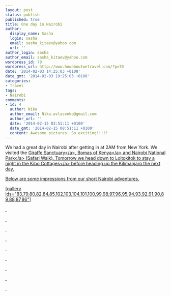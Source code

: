 ```yaml
---
layout: post
status: publish
published: true
title: One day in Nairobi
author:
  display_name: Sasha
  login: sasha
  email: sasha_kitaev@yahoo.com
  url: ''
author_login: sasha
author_email: sasha_kitaev@yahoo.com
wordpress_id: 70
wordpress_url: http://www.howaboutwetravel.com/?p=70
date: '2014-02-03 14:25:03 +0100'
date_gmt: '2014-02-03 19:25:03 +0100'
categories:
- Travel
tags:
- Nairobi
comments:
- id: 4
  author: Nika
  author_email: Nika.avlasenko@gmail.com
  author_url: ''
  date: '2014-02-15 03:51:11 +0100'
  date_gmt: '2014-02-15 08:51:11 +0100'
  content: Awesome pictures! So exciting!!!!!
---
```

<p>We had a great day in Nairobi after getting in at 2AM from New York. We visited the <a href="http:&#47;&#47;giraffecenter.org" target="_blank">Giraffe Sanctuary<&#47;a>, <a href="http:&#47;&#47;www.bomasofkenya.co.ke" target="_blank">Bomas of Kenya<&#47;a>&nbsp;and <a href="http:&#47;&#47;www.kws.org&#47;parks&#47;parks_reserves&#47;NANP.html" target="_blank">Nairobi National Park<&#47;a> (Safari Walk). Tomorrow we head down to Loitokitok&nbsp;to stay a night in the <a href="http:&#47;&#47;www.kibocottages.com" target="_blank">Kibo Cottages<&#47;a>&nbsp;before heading up the Kilimanjaro the next day.</p>
<p>Below are some impressions from our short Nairobi adventures.</p>
<p>[gallery ids="83,79,80,82,84,85,102,103,104,101,100,99,98,97,96,95,94,93,92,91,90,89,88,87,86"]</p>
<p>&nbsp;</p>
<p>&nbsp;</p>
<p>&nbsp;</p>
<p>&nbsp;</p>
<p>&nbsp;</p>
<p>&nbsp;</p>
<p>&nbsp;</p>
<p>&nbsp;</p>
<p>&nbsp;</p>
